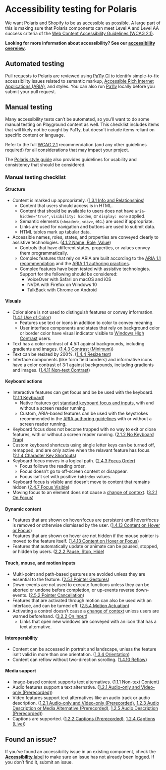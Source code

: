# Accessibility testing for Polaris

We want Polaris and Shopify to be as accessible as possible. A large part of this is making sure that Polaris components can meet Level A and Level AA success criteria of the [Web Content Accessibility Guidelines (WCAG 2.1)](https://www.w3.org/TR/WCAG21/).

**Looking for more information about accessibility? See our [accessibility overview](https://github.com/Shopify/polaris-react/blob/master/documentation/Accessibility.md)**.

## Automated testing

Pull requests to Polaris are reviewed using [Pa11y CI](https://github.com/pa11y/pa11y-ci) to identify simple-to-fix accessibility issues related to semantic markup, [Accessible Rich Internet Applications (ARIA)](https://www.w3.org/TR/wai-aria-1.1/), and styles. You can also run [Pa11y](https://github.com/pa11y/pa11y) locally before you submit your pull request.

## Manual testing

Many accessibility tests can’t be automated, so you’ll want to do some manual testing on Playground content as well. This checklist includes items that will likely not be caught by Pa11y, but doesn’t include items reliant on specific content or language.

Refer to the full [WCAG 2.1](https://www.w3.org/TR/WCAG21/) recommendation (and any other guidelines required) for all considerations that may impact your project.

The [Polaris style guide](https://polaris.shopify.com/) also provides guidelines for usability and consistency that should be considered.

### Manual testing checklist

#### Structure

- Content is marked up appropriately. ([1.3.1 Info and Relationships](https://www.w3.org/TR/WCAG21/#info-and-relationships))
  - Content that users should access is in HTML.
  - Content that should be available to users does not have `aria-hidden="true"`, `visibility: hidden`, or `display: none` applied.
  - Semantic elements (`<header>`, `<nav>`, etc.) are used if appropriate.
  - Links are used for navigation and buttons are used to submit data.
  - HTML tables mark up tabular data.
- Accessible names, roles, states, and properties are conveyed clearly to assistive technologies. ([4.1.2 Name, Role, Value](https://www.w3.org/TR/WCAG21/#name-role-value))
  - Controls that have different states, properties, or values convey them programmatically.
  - Complex features that rely on ARIA are built according to the [ARIA 1.1 recommendation](https://www.w3.org/TR/wai-aria-1.1/) and the [ARIA 1.1 authoring practices](https://www.w3.org/TR/wai-aria-practices-1.1/).
  - Complex features have been tested with assistive technologies. Support for the following should be considered:
    - VoiceOver with Safari on macOS and iOS
    - NVDA with Firefox on Windows 10
    - TalkBack with Chrome on Android

#### Visuals

- Color alone is not used to distinguish features or convey information. ([1.4.1 Use of Color](https://www.w3.org/TR/WCAG21/#use-of-color))
  - Features use text or icons in addition to color to convey meaning.
  - User interface components and states that rely on background color or border color have visual indicator visible to [Windows High Contrast](https://support.microsoft.com/en-us/help/13862/windows-use-high-contrast-mode) users.
- Text has a color contrast of 4.5:1 against backgrounds, including gradients and images. ([1.4.3 Contrast (Minimum)](https://www.w3.org/TR/WCAG21/#use-of-color))
- Text can be resized by 200%. ([1.4.4 Resize text](https://www.w3.org/TR/WCAG21/#resize-text))
- Interface components (like form field borders) and informative icons have a color contrast of 3:1 against backgrounds, including gradients and images. ([1.4.11 Non-text Contrast](https://www.w3.org/TR/WCAG21/#non-text-contrast))

#### Keyboard actions

- Interactive features can get focus and be be used with the keyboard. ([2.1.1 Keyboard](https://www.w3.org/TR/WCAG21/#keyboard))
  - Native features get [standard keyboard focus and inputs](https://webaim.org/techniques/keyboard/), with and without a screen reader running.
  - Custom, ARIA-based features can be used with the keystrokes recommended in the [ARIA authoring guidelines](https://www.w3.org/TR/wai-aria-practices-1.1/) with or without a screen reader running.
- Keyboard focus does not become trapped with no way to exit or close features, with or without a screen reader running. ([2.1.2 No Keyboard Trap](https://www.w3.org/TR/WCAG21/#no-keyboard-trap))
- Custom keyboard shortcuts using single letter keys can be turned off, remapped, and are only active when the relavant feature has focus. ([2.1.4 Character Key Shortcuts](https://www.w3.org/TR/WCAG21/#character-key-shortcuts))
- Keyboard focus moves in a logical path. ([2.4.3 Focus Order](https://www.w3.org/TR/WCAG21/#focus-order))
  - Focus follows the reading order.
  - Focus doesn’t go to off-screen content or disappear.
  - Focus isn’t set with positive `tabindex` values.
- Keyboard focus is visible and doesn’t move to content that remains hidden ([2.4.7 Focus Visible](https://www.w3.org/TR/WCAG21/#focus-visible))
- Moving focus to an element does not cause a [change of context](https://www.w3.org/TR/WCAG21/#dfn-change-of-context). ([3.2.1 On Focus](https://www.w3.org/TR/WCAG21/#on-focus))

#### Dynamic content

- Features that are shown on hover/focus are persistent until hover/focus is removed or otherwise dismissed by the user. ([1.4.13 Content on Hover or Focus](https://www.w3.org/TR/WCAG21/#content-on-hover-or-focus))
- Features that are shown on hover are not hidden if the mouse pointer is moved to the feature itself. ([1.4.13 Content on Hover or Focus](https://www.w3.org/TR/WCAG21/#content-on-hover-or-focus))
- Features that automatically update or animate can be paused, stopped, or hidden by users. ([2.2.2 Pause, Stop, Hide](https://www.w3.org/TR/WCAG21/#pause-stop-hide))

#### Touch, mouse, and motion inputs

- Multi-point and path-based gestures are avoided unless they are essential to the feature. ([2.5.1 Pointer Gestures](https://www.w3.org/TR/WCAG21/#pointer-gestures))
- Down-events are not used to execute functions unless they can be aborted or undone before completion, or up-events reverse down-events. ([2.5.2 Pointer Cancellation](https://www.w3.org/TR/WCAG21/#pointer-cancellation))
- Features that are activated through motion can also be used with an interface, and can be turned off. ([2.5.4 Motion Actuation](https://www.w3.org/TR/WCAG21/#motion-actuation))
- Activating a control doesn’t cause a [change of context](https://www.w3.org/TR/WCAG21/#dfn-change-of-context) unless users are warned beforehand. ([3.2.2 On Input](https://www.w3.org/TR/WCAG21/#on-input))
  - Links that open new windows are conveyed with an icon that has a text alternative.

#### Interoperability

- Content can be accessed in portrait and landscape, unless the feature isn’t valid in more than one orientation. ([1.3.4 Orientation](https://www.w3.org/TR/WCAG21/#orientation))
- Content can reflow without two-direction scrolling. ([1.4.10 Reflow](https://www.w3.org/TR/WCAG21/#reflow))

#### Media support

- Image-based content supports text alternatives. ([1.1.1 Non-text Content](https://www.w3.org/TR/WCAG21/#non-text-content))
- Audio features support a text alternative. ([1.2.1 Audio-only and Video-only (Prerecorded)](https://www.w3.org/TR/WCAG21/#audio-only-and-video-only-prerecorded))
- Video features support text alternatives like an audio track or audio description. ([1.2.1 Audio-only and Video-only (Prerecorded)](https://www.w3.org/TR/WCAG21/#audio-only-and-video-only-prerecorded), [1.2.3 Audio Description or Media Alternative (Prerecorded)](https://www.w3.org/TR/WCAG21/#audio-description-or-media-alternative-prerecorded), [1.2.5 Audio Description (Prerecorded)](https://www.w3.org/TR/WCAG21/#audio-description-prerecorded))
- Captions are supported. ([1.2.2 Captions (Prerecorded)](https://www.w3.org/TR/WCAG21/#captions-prerecorded), [1.2.4 Captions (Live)](https://www.w3.org/TR/WCAG21/#captions-live))

## Found an issue?

If you’ve found an accessibility issue in an existing component, check the [**Accessibility** label](https://github.com/Shopify/polaris-react/issues?q=label%3AAccessibility) to make sure an issue has not already been logged. If you don’t find it, submit an issue.
